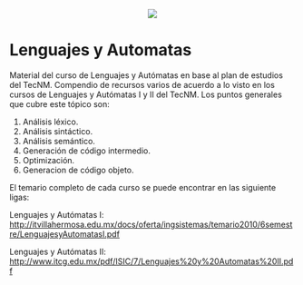 <p align="center">
  <img src="http://www.itver.edu.mx/templates/rt_acronym/custom/images/4913264584633logo%20tecnm-01.png?5b9146a4" size="50%"/>
</p>

# Lenguajes y Automatas
Material del curso de Lenguajes y Autómatas en base al plan de estudios del TecNM.
Compendio de recursos varios de acuerdo a lo visto en los cursos de Lenguajes y Autómatas I y II del TecNM.
Los puntos generales que cubre este tópico son:
  1. Análisis léxico.
  2. Análisis sintáctico.
  3. Análisis semántico.
  4. Generación de código intermedio.
  5. Optimización.
  6. Generacion de código objeto.

El temario completo de cada curso se puede encontrar en las siguiente ligas:

Lenguajes y Autómatas I: http://itvillahermosa.edu.mx/docs/oferta/ingsistemas/temario2010/6semestre/LenguajesyAutomatasI.pdf

Lenguajes y Autómatas II: http://www.itcg.edu.mx/pdf/ISIC/7/Lenguajes%20y%20Automatas%20II.pdf
